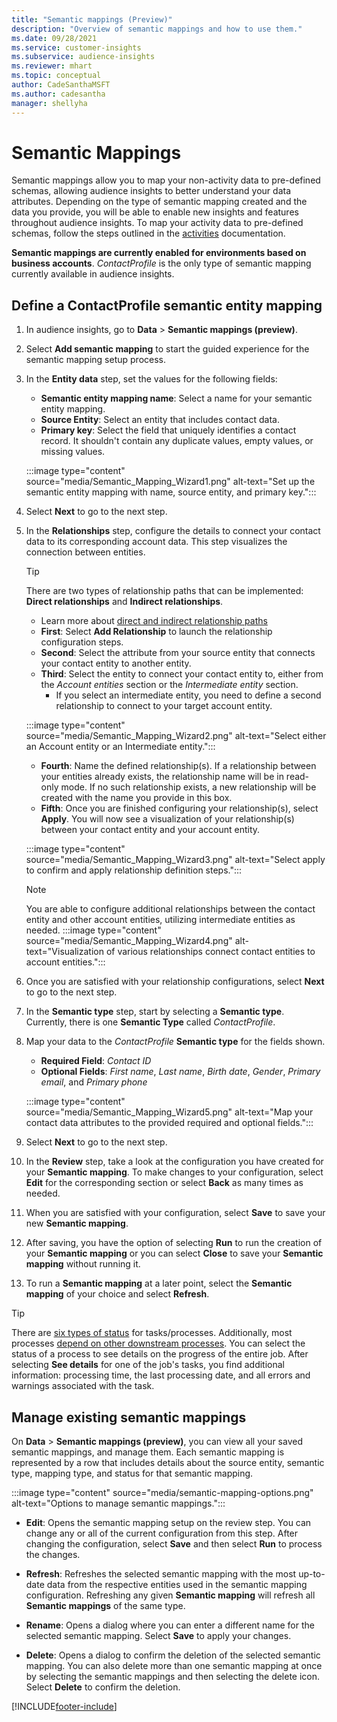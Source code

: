 ```yaml
---
title: "Semantic mappings (Preview)"
description: "Overview of semantic mappings and how to use them." 
ms.date: 09/28/2021
ms.service: customer-insights
ms.subservice: audience-insights
ms.reviewer: mhart
ms.topic: conceptual
author: CadeSanthaMSFT
ms.author: cadesantha
manager: shellyha
---
```


# Semantic Mappings

Semantic mappings allow you to map your non-activity data to pre-defined schemas, allowing audience insights to better understand your data attributes. Depending on the type of semantic mapping created and the data you provide, you will be able to enable new insights and features throughout audience insights. To map your activity data to pre-defined schemas, follow the steps outlined in the [activities](activities.md) documentation.

**Semantic mappings are currently enabled for environments based on business accounts**. *ContactProfile* is the only type of semantic mapping currently available in audience insights.

## Define a ContactProfile semantic entity mapping

1. In audience insights, go to **Data** > **Semantic mappings (preview)**.

1. Select **Add semantic mapping** to start the guided experience for the semantic mapping setup process.

1. In the **Entity data** step, set the values for the following fields:

   - **Semantic entity mapping name**: Select a name for your semantic entity mapping.
   - **Source Entity**: Select an entity that includes contact data.
   - **Primary key**: Select the field that uniquely identifies a contact record. It shouldn't contain any duplicate values, empty values, or missing values.

   :::image type="content" source="media/Semantic_Mapping_Wizard1.png" alt-text="Set up the semantic entity mapping with name, source entity, and primary key.":::

1. Select **Next** to go to the next step.

1. In the **Relationships** step, configure the details to connect your contact data to its corresponding account data. This step visualizes the connection between entities.  

   > [!Tip]
   > There are two types of relationship paths that can be implemented: **Direct relationships** and **Indirect relationships**.
   >   - Learn more about [direct and indirect relationship paths](relationships.md#relationship-paths)

   - **First**: Select **Add Relationship** to launch the relationship configuration steps.
   - **Second**: Select the attribute from your source entity that connects your contact entity to another entity.
   - **Third**: Select the entity to connect your contact entity to, either from the *Account entities* section or the *Intermediate entity* section. 
      - If you select an intermediate entity, you need to define a second relationship to connect to your target account entity.

   :::image type="content" source="media/Semantic_Mapping_Wizard2.png" alt-text="Select either an Account entity or an Intermediate entity.":::

   - **Fourth**: Name the defined relationship(s). If a relationship between your entities already exists, the relationship name will be in read-only mode. If no such relationship exists, a new relationship will be created with the name you provide in this box.
   - **Fifth**: Once you are finished configuring your relationship(s), select **Apply**. You will now see a visualization of your relationship(s) between your contact entity and your account entity.

   :::image type="content" source="media/Semantic_Mapping_Wizard3.png" alt-text="Select apply to confirm and apply relationship definition steps.":::

   > [!NOTE]
   > You are able to configure additional relationships between the contact entity and other account entities, utilizing intermediate entities as needed.
   >  :::image type="content" source="media/Semantic_Mapping_Wizard4.png" alt-text="Visualization of various relationships connect contact entities to account entities.":::

1. Once you are satisfied with your relationship configurations, select **Next** to go to the next step.

1. In the **Semantic type** step, start by selecting a **Semantic type**. Currently, there is one **Semantic Type** called *ContactProfile*.

1. Map your data to the *ContactProfile* **Semantic type** for the fields shown.
   - **Required Field**: *Contact ID*
   - **Optional Fields**: *First name*, *Last name*, *Birth date*, *Gender*, *Primary email*, and *Primary phone*

   :::image type="content" source="media/Semantic_Mapping_Wizard5.png" alt-text="Map your contact data attributes to the provided required and optional fields.":::

1. Select **Next** to go to the next step.

1. In the **Review** step, take a look at the configuration you have created for your **Semantic mapping**. To make changes to your configuration, select **Edit** for the corresponding section or select **Back** as many times as needed.

1. When you are satisfied with your configuration, select **Save** to save your new **Semantic mapping**.

1. After saving, you have the option of selecting **Run** to run the creation of your **Semantic mapping** or you can select **Close** to save your **Semantic mapping** without running it.

1. To run a **Semantic mapping** at a later point, select the **Semantic mapping** of your choice and select **Refresh**.

> [!TIP]
> There are [six types of status](system.md#status-types) for tasks/processes. Additionally, most processes [depend on other downstream processes](system.md#refresh-policies). You can select the status of a process to see details on the progress of the entire job. After selecting **See details** for one of the job's tasks, you find additional information: processing time, the last processing date, and all errors and warnings associated with the task.

## Manage existing semantic mappings

On **Data** > **Semantic mappings (preview)**, you can view all your saved semantic mappings, and manage them. Each semantic mapping is represented by a row that includes details about the source entity, semantic type, mapping type, and status for that semantic mapping.

:::image type="content" source="media/semantic-mapping-options.png" alt-text="Options to manage semantic mappings.":::

- **Edit**: Opens the semantic mapping setup on the review step. You can change any or all of the current configuration from this step. After changing the configuration, select **Save** and then select **Run** to process the changes.

- **Refresh**: Refreshes the selected semantic mapping with the most up-to-date data from the respective entities used in the semantic mapping configuration. Refreshing any given **Semantic mapping** will refresh all **Semantic mappings** of the same type.

- **Rename**: Opens a dialog where you can enter a different name for the selected semantic mapping. Select **Save** to apply your changes.

- **Delete**: Opens a dialog to confirm the deletion of the selected semantic mapping. You can also delete more than one semantic mapping at once by selecting the semantic mappings and then selecting the delete icon. Select **Delete** to confirm the deletion.

[!INCLUDE[footer-include](../includes/footer-banner.md)]
